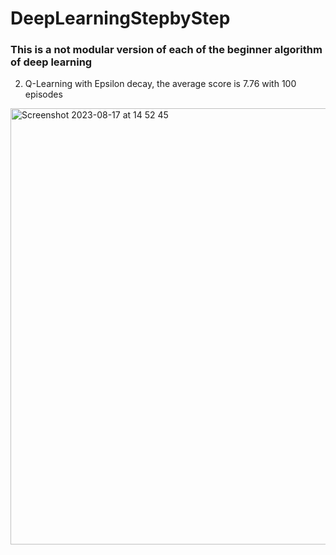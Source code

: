 # DeepLearningStepbyStep

### This is a not modular version of each of the beginner algorithm of deep learning 
02. Q-Learning with Epsilon decay, the average score is 7.76 with 100 episodes
  
 <img width="698" alt="Screenshot 2023-08-17 at 14 52 45" src="https://github.com/dada325/DeepLearningStepbyStep/assets/7775973/445db7d8-3643-4f57-b8dc-9c914475283b">
